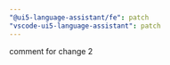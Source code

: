 ```yaml
---
"@ui5-language-assistant/fe": patch
"vscode-ui5-language-assistant": patch
---
```


comment for change 2
